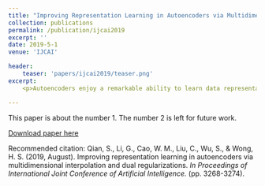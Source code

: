 ```yaml
---
title: "Improving Representation Learning in Autoencoders via Multidimensional Interpolation and Dual Regularizations"
collection: publications
permalink: /publication/ijcai2019
excerpt: ''
date: 2019-5-1
venue: 'IJCAI'

header:
    teaser: 'papers/ijcai2019/teaser.png'
excerpt:
    <p>Autoencoders enjoy a remarkable ability to learn data representations. Research on autoencoders shows that the effectiveness of data interpolation can reflect the performance of representation learning. However, existing interpolation methods in autoencoders do not have enough capability of traversing a possible region between datapoints on a data manifold, and the distribution of interpolated latent representations is not considered. To address these issues, we aim to fully exert the potential of data interpolation and further improve representation learning in autoencoders. Specifically, we propose a multidimensional interpolation approach to increase the capability of data interpolation by setting random interpolation coefficients for each dimension of the latent representations. In addition, we regularize autoencoders in both the latent and data spaces, by imposing a prior on the latent representations in the Maximum Mean Discrepancy (MMD) framework and encouraging generated datapoints to be realistic in the Generative Adversarial Network (GAN) framework. Compared to representative models, our proposed approach has empirically shown that representation learning exhibits better performance on downstream tasks on multiple benchmarks. </p>

---
```


This paper is about the number 1. The number 2 is left for future work.

[Download paper here](https://www.ijcai.org/proceedings/2019/0453.pdf)

Recommended citation: Qian, S., Li, G., Cao, W. M., Liu, C., Wu, S., & Wong, H. S. (2019, August). Improving representation learning in autoencoders via multidimensional interpolation and dual regularizations. <i>In Proceedings of International Joint Conference of Artificial Intelligence.</i> (pp. 3268-3274).